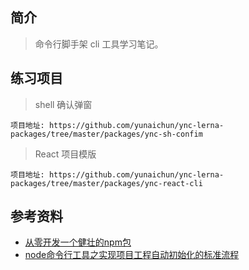 ## 简介

> 命令行脚手架 cli 工具学习笔记。

## 练习项目

> shell 确认弹窗

```text
项目地址: https://github.com/yunaichun/ync-lerna-packages/tree/master/packages/ync-sh-confim
```

> React 项目模版

```text
项目地址: https://github.com/yunaichun/ync-lerna-packages/tree/master/packages/ync-react-cli
```

## 参考资料

- [从零开发一个健壮的npm包](https://juejin.cn/post/6844903605229584398)
- [node命令行工具之实现项目工程自动初始化的标准流程](https://juejin.cn/post/6844903910793019399)
